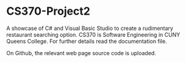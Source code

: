 # CS370-Project2
A showcase of C# and Visual Basic Studio to create a rudimentary restaurant searching option. CS370 is Software Engineering in CUNY Queens College.
For further details read the documentation file.

On Github, the relevant web page source code is uploaded.
